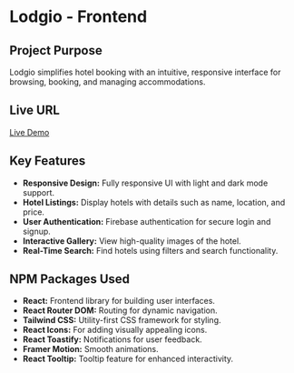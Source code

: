 # Lodgio - Frontend

## Project Purpose
Lodgio simplifies hotel booking with an intuitive, responsive interface for browsing, booking, and managing accommodations.

## Live URL
[Live Demo](htttps://lodgio.netlify.app)

## Key Features
- **Responsive Design:** Fully responsive UI with light and dark mode support.
- **Hotel Listings:** Display hotels with details such as name, location, and price.
- **User Authentication:** Firebase authentication for secure login and signup.
- **Interactive Gallery:** View high-quality images of the hotel.
- **Real-Time Search:** Find hotels using filters and search functionality.

## NPM Packages Used
- **React:** Frontend library for building user interfaces.
- **React Router DOM:** Routing for dynamic navigation.
- **Tailwind CSS:** Utility-first CSS framework for styling.
- **React Icons:** For adding visually appealing icons.
- **React Toastify:** Notifications for user feedback.
- **Framer Motion:** Smooth animations.
- **React Tooltip:** Tooltip feature for enhanced interactivity.

